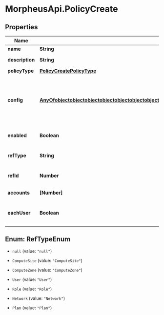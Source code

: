 # MorpheusApi.PolicyCreate

## Properties

Name | Type | Description | Notes
------------ | ------------- | ------------- | -------------
**name** | **String** | A name for the policy | 
**description** | **String** | A description for the policy | [optional] 
**policyType** | [**PolicyCreatePolicyType**](PolicyCreatePolicyType.md) |  | 
**config** | [**AnyOfobjectobjectobjectobjectobjectobjectobjectobjectobjectobjectobjectobjectobjectobjectobjectobjectobjectobjectobjectobjectobjectobjectobjectobjectobjectobjectobjectobjectobjectobject**](AnyOfobjectobjectobjectobjectobjectobjectobjectobjectobjectobjectobjectobjectobjectobjectobjectobjectobjectobjectobjectobjectobjectobjectobjectobjectobjectobjectobjectobjectobjectobject.md) | A map of config values. The expected values vary by policy type. See &#x60;Retrieves all Policy Types&#x60; endpoint for &#x60;fieldName&#x60;(s) of required options. | 
**enabled** | **Boolean** | Set to false to disable | [optional] [default to true]
**refType** | **String** | Scope object type.  If none specified, will default to Global (null) | [optional] [default to &#39;null&#39;]
**refId** | **Number** | Scope object ID (&#x60;group&#x60;,&#x60;cloud&#x60;,&#x60;user&#x60;, etc) | [optional] 
**accounts** | **[Number]** | Array of tenants to scope the policy to | [optional] 
**eachUser** | **Boolean** | Apply individually to each user in role.  Only when &#x60;refType&#x60; equals &#x60;Role&#x60; | [optional] 



## Enum: RefTypeEnum


* `null` (value: `"null"`)

* `ComputeSite` (value: `"ComputeSite"`)

* `ComputeZone` (value: `"ComputeZone"`)

* `User` (value: `"User"`)

* `Role` (value: `"Role"`)

* `Network` (value: `"Network"`)

* `Plan` (value: `"Plan"`)




